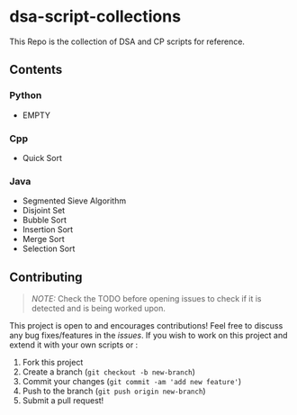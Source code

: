 # dsa-script-collections
This Repo is the collection of DSA and CP scripts for reference.

## Contents
### Python
* EMPTY
### Cpp
* Quick Sort

### Java
* Segmented Sieve Algorithm 
* Disjoint Set
* Bubble Sort
* Insertion Sort
* Merge Sort
* Selection Sort


## Contributing
> *NOTE:* Check the TODO before opening issues to check if it is detected and is being worked upon.

This project is open to and encourages contributions! Feel free to discuss any bug fixes/features in the *issues*. If you wish to work on this project and extend it with your own scripts or :

1.  Fork this project
2.  Create a branch (`git checkout -b new-branch`)
3.  Commit your changes (`git commit -am 'add new feature'`)
4.  Push to the branch (`git push origin new-branch`)
5.  Submit a pull request!
